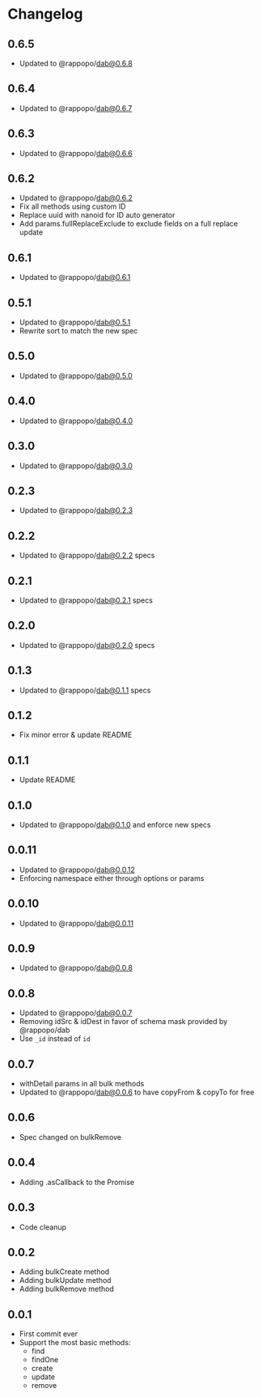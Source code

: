# Changelog

## 0.6.5

* Updated to @rappopo/dab@0.6.8

## 0.6.4

* Updated to @rappopo/dab@0.6.7

## 0.6.3

* Updated to @rappopo/dab@0.6.6

## 0.6.2

* Updated to @rappopo/dab@0.6.2
* Fix all methods using custom ID
* Replace uuid with nanoid for ID auto generator
* Add params.fullReplaceExclude to exclude fields on a full replace update

## 0.6.1

* Updated to @rappopo/dab@0.6.1

## 0.5.1

* Updated to @rappopo/dab@0.5.1
* Rewrite sort to match the new spec

## 0.5.0

* Updated to @rappopo/dab@0.5.0

## 0.4.0

* Updated to @rappopo/dab@0.4.0

## 0.3.0

* Updated to @rappopo/dab@0.3.0

## 0.2.3

* Updated to @rappopo/dab@0.2.3

## 0.2.2

* Updated to @rappopo/dab@0.2.2 specs

## 0.2.1

* Updated to @rappopo/dab@0.2.1 specs

## 0.2.0

* Updated to @rappopo/dab@0.2.0 specs

## 0.1.3

* Updated to @rappopo/dab@0.1.1 specs

## 0.1.2

* Fix minor error & update README

## 0.1.1

* Update README

## 0.1.0

* Updated to @rappopo/dab@0.1.0 and enforce new specs

## 0.0.11

* Updated to @rappopo/dab@0.0.12
* Enforcing namespace either through options or params

## 0.0.10

* Updated to @rappopo/dab@0.0.11

## 0.0.9

* Updated to @rappopo/dab@0.0.8

## 0.0.8

* Updated to @rappopo/dab@0.0.7
* Removing idSrc & idDest in favor of schema mask provided by @rappopo/dab
* Use `_id` instead of `id`

## 0.0.7

* withDetail params in all bulk methods
* Updated to @rappopo/dab@0.0.6 to have copyFrom & copyTo for free

## 0.0.6

* Spec changed on bulkRemove

## 0.0.4

* Adding .asCallback to the Promise

## 0.0.3

* Code cleanup

## 0.0.2

* Adding bulkCreate method
* Adding bulkUpdate method
* Adding bulkRemove method

## 0.0.1

* First commit ever
* Support the most basic methods:
  * find
  * findOne
  * create
  * update
  * remove